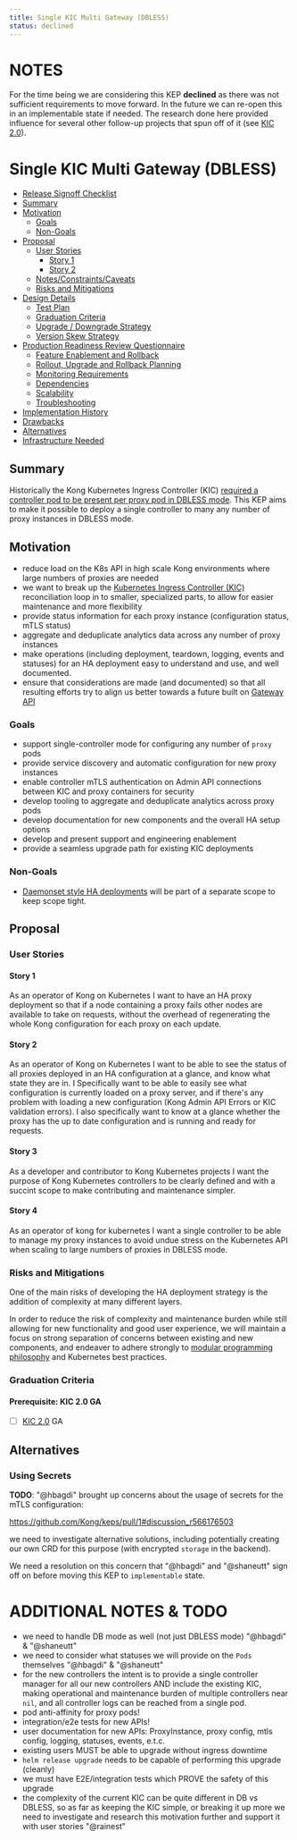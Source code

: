 ```yaml
---
title: Single KIC Multi Gateway (DBLESS)
status: declined
---
```


# NOTES

For the time being we are considering this KEP **declined** as there was not sufficient requirements to move forward. In the future we can re-open this in an implementable state if needed. The research done here provided influence for several other follow-up projects that spun off of it (see [KIC 2.0][kic2]).

[kic2]:https://github.com/Kong/kubernetes-ingress-controller/milestone/12

# Single KIC Multi Gateway (DBLESS)

<!-- toc -->
- [Release Signoff Checklist](#release-signoff-checklist)
- [Summary](#summary)
- [Motivation](#motivation)
  - [Goals](#goals)
  - [Non-Goals](#non-goals)
- [Proposal](#proposal)
  - [User Stories](#user-stories)
    - [Story 1](#story-1)
    - [Story 2](#story-2)
  - [Notes/Constraints/Caveats](#notesconstraintscaveats)
  - [Risks and Mitigations](#risks-and-mitigations)
- [Design Details](#design-details)
  - [Test Plan](#test-plan)
  - [Graduation Criteria](#graduation-criteria)
  - [Upgrade / Downgrade Strategy](#upgrade--downgrade-strategy)
  - [Version Skew Strategy](#version-skew-strategy)
- [Production Readiness Review Questionnaire](#production-readiness-review-questionnaire)
  - [Feature Enablement and Rollback](#feature-enablement-and-rollback)
  - [Rollout, Upgrade and Rollback Planning](#rollout-upgrade-and-rollback-planning)
  - [Monitoring Requirements](#monitoring-requirements)
  - [Dependencies](#dependencies)
  - [Scalability](#scalability)
  - [Troubleshooting](#troubleshooting)
- [Implementation History](#implementation-history)
- [Drawbacks](#drawbacks)
- [Alternatives](#alternatives)
- [Infrastructure Needed](#infrastructure-needed)
<!-- /toc -->

## Summary

Historically the Kong Kubernetes Ingress Controller (KIC) [required a controller pod to be present per proxy pod in DBLESS mode][kic702]. This KEP aims to make it possible to deploy a single controller to many any number of proxy instances in DBLESS mode.

[kic702]:https://github.com/Kong/kubernetes-ingress-controller/issues/702

## Motivation

- reduce load on the K8s API in high scale Kong environments where large numbers of proxies are needed
- we want to break up the [Kubernetes Ingress Controller (KIC)][kic] reconciliation loop in to smaller, specialized parts, to allow for easier maintenance and more flexibility
- provide status information for each proxy instance (configuration status, mTLS status)
- aggregate and deduplicate analytics data across any number of proxy instances
- make operations (including deployment, teardown, logging, events and statuses) for an HA deployment easy to understand and use, and well documented.
- ensure that considerations are made (and documented) so that all resulting efforts try to align us better towards a future built on [Gateway API][gateway-api]

[kic]:https://github.com/kong/kubernetes-ingress-controller
[gateway-api]:https://kubernetes-sigs.github.io/gateway-api/

### Goals

- support single-controller mode for configuring any number of `proxy` pods
- provide service discovery and automatic configuration for new proxy instances
- enable controller mTLS authentication on Admin API connections between KIC and proxy containers for security
- develop tooling to aggregate and deduplicate analytics across proxy pods
- develop documentation for new components and the overall HA setup options
- develop and present support and engineering enablement
- provide a seamless upgrade path for existing KIC deployments

### Non-Goals

- [Daemonset style HA deployments][daemonset-mode] will be part of a separate scope to keep scope tight.

[daemonset-mode]:https://github.com/Kong/kubernetes-ingress-controller/issues/682

## Proposal

### User Stories

#### Story 1

As an operator of Kong on Kubernetes I want to have an HA proxy deployment so that if a node containing a proxy fails other nodes are available to take on requests, without the overhead of regenerating the whole Kong configuration for each proxy on each update.

#### Story 2

As an operator of Kong on Kubernetes I want to be able to see the status of all proxies deployed in an HA configuration at a glance, and know what state they are in. I Specifically want to be able to easily see what configuration is currently loaded on a proxy server, and if there's any problem with loading a new configuration (Kong Admin API Errors or KIC validation errors). I also specifically want to know at a glance whether the proxy has the up to date configuration and is running and ready for requests.

#### Story 3

As a developer and contributor to Kong Kubernetes projects I want the purpose of Kong Kubernetes controllers to be clearly defined and with a succint scope to make contributing and maintenance simpler.

#### Story 4

As an operator of kong for kubernetes I want a single controller to be able to manage my proxy instances to avoid undue stress on the Kubernetes API when scaling to large numbers of proxies in DBLESS mode.

### Risks and Mitigations

One of the main risks of developing the HA deployment strategy is the addition of complexity at many different layers.

In order to reduce the risk of complexity and maintenance burden while still allowing for new functionality and good user experience, we will maintain a focus on strong separation of concerns between existing and new components, and endeaver to adhere strongly to [modular programming philosophy][modular-programming] and Kubernetes best practices.

[modular-programming]:https://en.wikipedia.org/wiki/Module_(programming)

### Graduation Criteria

#### Prerequisite: KIC 2.0 GA

- [ ] [KIC 2.0][kic2] GA

[kic2]:https://github.com/Kong/kubernetes-ingress-controller/milestone/12

## Alternatives

### Using Secrets

**TODO**: "@hbagdi" brought up concerns about the usage of secrets for the mTLS configuration:

https://github.com/Kong/keps/pull/1#discussion_r566176503

we need to investigate alternative solutions, including potentially creating our own CRD for this purpose (with encrypted `storage` in the backend).

We need a resolution on this concern that "@hbagdi" and "@shaneutt" sign off on before moving this KEP to `implementable` state.

# ADDITIONAL NOTES & TODO

- we need to handle DB mode as well (not just DBLESS mode) "@hbagdi" & "@shaneutt"
- we need to consider what statuses we will provide on the `Pods` themselves "@hbagdi" & "@shaneutt"
- for the new controllers the intent is to provide a single controller manager for all our new controllers AND include the existing KIC, making operational and maintenance burden of multiple controllers near `nil`, and all controller logs can be reached from a single pod.
- pod anti-affinity for proxy pods!
- integration/e2e tests for new APIs!
- user documentation for new APIs: ProxyInstance, proxy config, mtls config, logging, statuses, events, e.t.c.
- existing users MUST be able to upgrade without ingress downtime
- `helm release upgrade` needs to be capable of performing this upgrade (cleanly)
- we must have E2E/integration tests which PROVE the safety of this upgrade
- the complexity of the current KIC can be quite different in DB vs DBLESS, so as far as keeping the KIC simple, or breaking it up more we need to investigate and research this motivation further and support it with user stories "@rainest"
